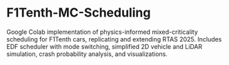 # F1Tenth-MC-Scheduling
Google Colab implementation of physics-informed mixed-criticality scheduling for F1Tenth cars, replicating and extending RTAS 2025. Includes EDF scheduler with mode switching, simplified 2D vehicle and LiDAR simulation, crash probability analysis, and visualizations.
